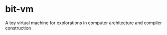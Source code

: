 # bit-vm

A toy virtual machine for explorations in computer architecture and compiler construction
